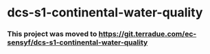 # dcs-s1-continental-water-quality

### This project was moved to https://git.terradue.com/ec-sensyf/dcs-s1-continental-water-quality
